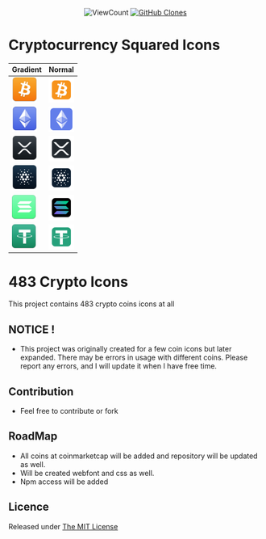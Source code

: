 <p align="center">
    <img alt="ViewCount" src="https://views.whatilearened.today/views/github/kspo/crypto-coins-square-icons.svg">
    <a href='https://github.com/kspo/crypto-coins-square-icons'><img alt='GitHub Clones' src='https://img.shields.io/badge/dynamic/json?color=success&label=Clone&query=count&url=https://gist.githubusercontent.com/kspo/a253ff9c87125efcee398797fb38d8c2/raw/clone.json&logo=github'></a>
</p>

# Cryptocurrency Squared Icons

|Gradient|Normal|
|-------|-----|
|<img src="gradient/btc.svg" width="50px"/>| <img src="normal/btc.svg" width="50px"/>|
|<img src="gradient/eth.svg" width="50px"/>| <img src="normal/eth.svg" width="50px"/>| 
|<img src="gradient/xrp.svg" width="50px"/>| <img src="normal/xrp.svg" width="50px"/>| 
|<img src="gradient/ada.svg" width="50px"/>| <img src="normal/ada.svg" width="50px"/>|
|<img src="gradient/sol.svg" width="50px"/>| <img src="normal/sol.svg" width="50px"/>| 
|<img src="gradient/usdt.svg" width="50px"/>| <img src="normal/usdt.svg" width="50px"/>| 



# 483 Crypto Icons

This project contains 483 crypto coins icons at all

## NOTICE !
- This project was originally created for a few coin icons but later expanded. There may be errors in usage with different coins. Please report any errors, and I will update it when I have free time.
## Contribution

- Feel free to contribute or fork

## RoadMap

- All coins at coinmarketcap will be added and repository will be updated as well.
- Will be created webfont and css as well.
- Npm access will be added


## Licence

Released under [The MIT License](LICENCE)
